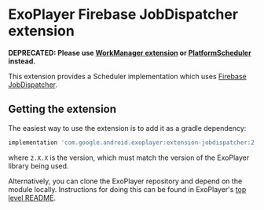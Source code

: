 # ExoPlayer Firebase JobDispatcher extension #

**DEPRECATED: Please use [WorkManager extension][] or [PlatformScheduler][] instead.**

This extension provides a Scheduler implementation which uses [Firebase JobDispatcher][].

[WorkManager extension]: https://github.com/google/ExoPlayer/blob/release-v2/extensions/workmanager/README.md
[PlatformScheduler]: https://github.com/google/ExoPlayer/blob/release-v2/library/core/src/main/java/com/google/android/exoplayer2/scheduler/PlatformScheduler.java
[Firebase JobDispatcher]: https://github.com/firebase/firebase-jobdispatcher-android

## Getting the extension ##

The easiest way to use the extension is to add it as a gradle dependency:

```gradle
implementation 'com.google.android.exoplayer:extension-jobdispatcher:2.X.X'
```

where `2.X.X` is the version, which must match the version of the ExoPlayer
library being used.

Alternatively, you can clone the ExoPlayer repository and depend on the module
locally. Instructions for doing this can be found in ExoPlayer's
[top level README][].

[top level README]: https://github.com/google/ExoPlayer/blob/release-v2/README.md

